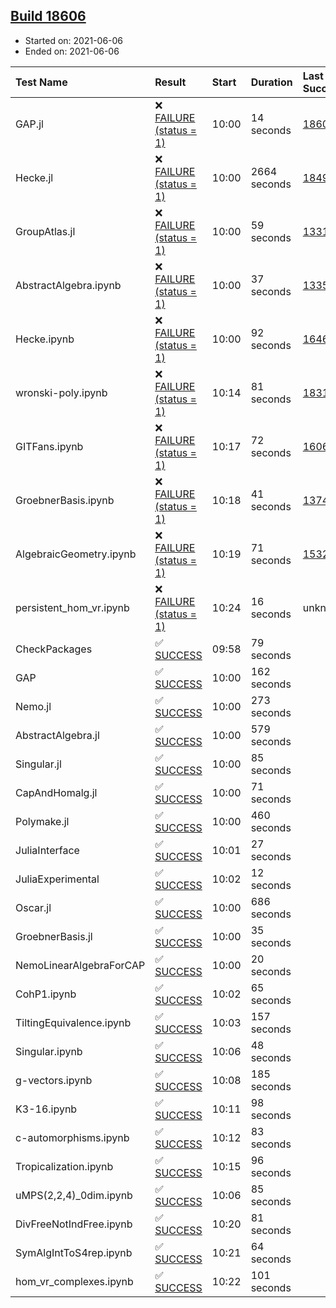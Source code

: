 ## [Build 18606](https://oscarci.mathematik.uni-kl.de/job/oscar/18606/)

* Started on: 2021-06-06
* Ended on: 2021-06-06

| Test Name    | Result | Start | Duration | Last Success | First Failure |
|:-------------|:-------|:------|:---------|:-------------|:--------------|
| GAP.jl | ❌ [FAILURE (status = 1)](https://oscarci.mathematik.uni-kl.de/job/oscar/18606/artifact/logs/build-18606/GAP.jl.log) | 10:00 | 14 seconds | [18605](https://oscarci.mathematik.uni-kl.de/job/oscar/18605/) | [18606](https://oscarci.mathematik.uni-kl.de/job/oscar/18606/) |
| Hecke.jl | ❌ [FAILURE (status = 1)](https://oscarci.mathematik.uni-kl.de/job/oscar/18606/artifact/logs/build-18606/Hecke.jl.log) | 10:00 | 2664 seconds | [18490](https://oscarci.mathematik.uni-kl.de/job/oscar/18490/) | [18491](https://oscarci.mathematik.uni-kl.de/job/oscar/18491/) |
| GroupAtlas.jl | ❌ [FAILURE (status = 1)](https://oscarci.mathematik.uni-kl.de/job/oscar/18606/artifact/logs/build-18606/GroupAtlas.jl.log) | 10:00 | 59 seconds | [13311](https://oscarci.mathematik.uni-kl.de/job/oscar/13311/) | [13312](https://oscarci.mathematik.uni-kl.de/job/oscar/13312/) |
| AbstractAlgebra.ipynb | ❌ [FAILURE (status = 1)](https://oscarci.mathematik.uni-kl.de/job/oscar/18606/artifact/logs/build-18606/AbstractAlgebra.ipynb.log) | 10:00 | 37 seconds | [13355](https://oscarci.mathematik.uni-kl.de/job/oscar/13355/) | [13356](https://oscarci.mathematik.uni-kl.de/job/oscar/13356/) |
| Hecke.ipynb | ❌ [FAILURE (status = 1)](https://oscarci.mathematik.uni-kl.de/job/oscar/18606/artifact/logs/build-18606/Hecke.ipynb.log) | 10:00 | 92 seconds | [16463](https://oscarci.mathematik.uni-kl.de/job/oscar/16463/) | [16464](https://oscarci.mathematik.uni-kl.de/job/oscar/16464/) |
| wronski-poly.ipynb | ❌ [FAILURE (status = 1)](https://oscarci.mathematik.uni-kl.de/job/oscar/18606/artifact/logs/build-18606/wronski-poly.ipynb.log) | 10:14 | 81 seconds | [18314](https://oscarci.mathematik.uni-kl.de/job/oscar/18314/) | [18315](https://oscarci.mathematik.uni-kl.de/job/oscar/18315/) |
| GITFans.ipynb | ❌ [FAILURE (status = 1)](https://oscarci.mathematik.uni-kl.de/job/oscar/18606/artifact/logs/build-18606/GITFans.ipynb.log) | 10:17 | 72 seconds | [16068](https://oscarci.mathematik.uni-kl.de/job/oscar/16068/) | [16069](https://oscarci.mathematik.uni-kl.de/job/oscar/16069/) |
| GroebnerBasis.ipynb | ❌ [FAILURE (status = 1)](https://oscarci.mathematik.uni-kl.de/job/oscar/18606/artifact/logs/build-18606/GroebnerBasis.ipynb.log) | 10:18 | 41 seconds | [13748](https://oscarci.mathematik.uni-kl.de/job/oscar/13748/) | [13749](https://oscarci.mathematik.uni-kl.de/job/oscar/13749/) |
| AlgebraicGeometry.ipynb | ❌ [FAILURE (status = 1)](https://oscarci.mathematik.uni-kl.de/job/oscar/18606/artifact/logs/build-18606/AlgebraicGeometry.ipynb.log) | 10:19 | 71 seconds | [15322](https://oscarci.mathematik.uni-kl.de/job/oscar/15322/) | [15323](https://oscarci.mathematik.uni-kl.de/job/oscar/15323/) |
| persistent_hom_vr.ipynb | ❌ [FAILURE (status = 1)](https://oscarci.mathematik.uni-kl.de/job/oscar/18606/artifact/logs/build-18606/persistent_hom_vr.ipynb.log) | 10:24 | 16 seconds | unknown | unknown |
| CheckPackages | ✅ [SUCCESS](https://oscarci.mathematik.uni-kl.de/job/oscar/18606/artifact/logs/build-18606/CheckPackages.log) | 09:58 | 79 seconds |  |  |
| GAP | ✅ [SUCCESS](https://oscarci.mathematik.uni-kl.de/job/oscar/18606/artifact/logs/build-18606/GAP.log) | 10:00 | 162 seconds |  |  |
| Nemo.jl | ✅ [SUCCESS](https://oscarci.mathematik.uni-kl.de/job/oscar/18606/artifact/logs/build-18606/Nemo.jl.log) | 10:00 | 273 seconds |  |  |
| AbstractAlgebra.jl | ✅ [SUCCESS](https://oscarci.mathematik.uni-kl.de/job/oscar/18606/artifact/logs/build-18606/AbstractAlgebra.jl.log) | 10:00 | 579 seconds |  |  |
| Singular.jl | ✅ [SUCCESS](https://oscarci.mathematik.uni-kl.de/job/oscar/18606/artifact/logs/build-18606/Singular.jl.log) | 10:00 | 85 seconds |  |  |
| CapAndHomalg.jl | ✅ [SUCCESS](https://oscarci.mathematik.uni-kl.de/job/oscar/18606/artifact/logs/build-18606/CapAndHomalg.jl.log) | 10:00 | 71 seconds |  |  |
| Polymake.jl | ✅ [SUCCESS](https://oscarci.mathematik.uni-kl.de/job/oscar/18606/artifact/logs/build-18606/Polymake.jl.log) | 10:00 | 460 seconds |  |  |
| JuliaInterface | ✅ [SUCCESS](https://oscarci.mathematik.uni-kl.de/job/oscar/18606/artifact/logs/build-18606/JuliaInterface.log) | 10:01 | 27 seconds |  |  |
| JuliaExperimental | ✅ [SUCCESS](https://oscarci.mathematik.uni-kl.de/job/oscar/18606/artifact/logs/build-18606/JuliaExperimental.log) | 10:02 | 12 seconds |  |  |
| Oscar.jl | ✅ [SUCCESS](https://oscarci.mathematik.uni-kl.de/job/oscar/18606/artifact/logs/build-18606/Oscar.jl.log) | 10:00 | 686 seconds |  |  |
| GroebnerBasis.jl | ✅ [SUCCESS](https://oscarci.mathematik.uni-kl.de/job/oscar/18606/artifact/logs/build-18606/GroebnerBasis.jl.log) | 10:00 | 35 seconds |  |  |
| NemoLinearAlgebraForCAP | ✅ [SUCCESS](https://oscarci.mathematik.uni-kl.de/job/oscar/18606/artifact/logs/build-18606/NemoLinearAlgebraForCAP.log) | 10:00 | 20 seconds |  |  |
| CohP1.ipynb | ✅ [SUCCESS](https://oscarci.mathematik.uni-kl.de/job/oscar/18606/artifact/logs/build-18606/CohP1.ipynb.log) | 10:02 | 65 seconds |  |  |
| TiltingEquivalence.ipynb | ✅ [SUCCESS](https://oscarci.mathematik.uni-kl.de/job/oscar/18606/artifact/logs/build-18606/TiltingEquivalence.ipynb.log) | 10:03 | 157 seconds |  |  |
| Singular.ipynb | ✅ [SUCCESS](https://oscarci.mathematik.uni-kl.de/job/oscar/18606/artifact/logs/build-18606/Singular.ipynb.log) | 10:06 | 48 seconds |  |  |
| g-vectors.ipynb | ✅ [SUCCESS](https://oscarci.mathematik.uni-kl.de/job/oscar/18606/artifact/logs/build-18606/g-vectors.ipynb.log) | 10:08 | 185 seconds |  |  |
| K3-16.ipynb | ✅ [SUCCESS](https://oscarci.mathematik.uni-kl.de/job/oscar/18606/artifact/logs/build-18606/K3-16.ipynb.log) | 10:11 | 98 seconds |  |  |
| c-automorphisms.ipynb | ✅ [SUCCESS](https://oscarci.mathematik.uni-kl.de/job/oscar/18606/artifact/logs/build-18606/c-automorphisms.ipynb.log) | 10:12 | 83 seconds |  |  |
| Tropicalization.ipynb | ✅ [SUCCESS](https://oscarci.mathematik.uni-kl.de/job/oscar/18606/artifact/logs/build-18606/Tropicalization.ipynb.log) | 10:15 | 96 seconds |  |  |
| uMPS(2,2,4)_0dim.ipynb | ✅ [SUCCESS](https://oscarci.mathematik.uni-kl.de/job/oscar/18606/artifact/logs/build-18606/uMPS-2-2-4-_0dim.ipynb.log) | 10:06 | 85 seconds |  |  |
| DivFreeNotIndFree.ipynb | ✅ [SUCCESS](https://oscarci.mathematik.uni-kl.de/job/oscar/18606/artifact/logs/build-18606/DivFreeNotIndFree.ipynb.log) | 10:20 | 81 seconds |  |  |
| SymAlgIntToS4rep.ipynb | ✅ [SUCCESS](https://oscarci.mathematik.uni-kl.de/job/oscar/18606/artifact/logs/build-18606/SymAlgIntToS4rep.ipynb.log) | 10:21 | 64 seconds |  |  |
| hom_vr_complexes.ipynb | ✅ [SUCCESS](https://oscarci.mathematik.uni-kl.de/job/oscar/18606/artifact/logs/build-18606/hom_vr_complexes.ipynb.log) | 10:22 | 101 seconds |  |  |
